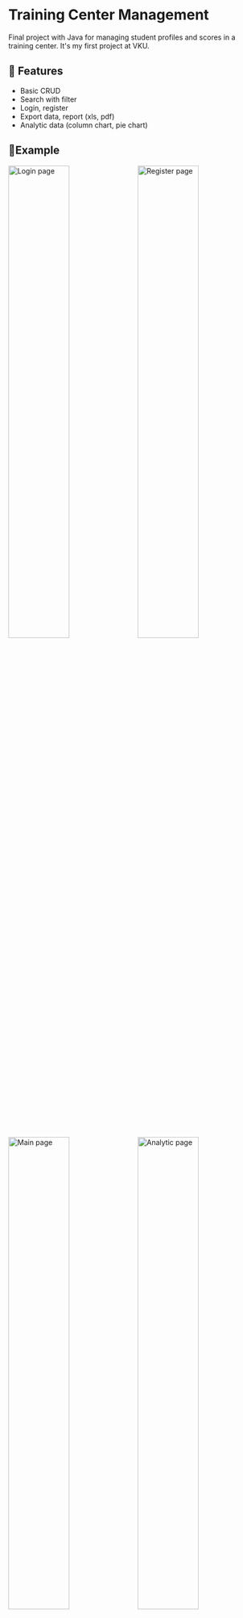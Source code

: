 # Training Center Management
Final project with Java for managing student profiles and scores in a training center. It's my first project at VKU.

## 📍 Features
- Basic CRUD
- Search with filter
- Login, register
- Export data, report (xls, pdf)
- Analytic data (column chart, pie chart)

## 📃Example
<p>
  <img title='Login page' src="./Screenshot/login.png" width="49%"/>
  <img title='Register page' style='float: right' src="./Screenshot/register.png" width="49%"/>
</p>
<p>
  <img title='Main page' src="./Screenshot/main.png" width="49%"/>
  <img title='Analytic page' style='float: right' src="./Screenshot/analytic.png" width="49%"/>
</p>
<p>
  <img title='Export to Excel' src="./Screenshot/export-data.png" width="49%"/>
  <img title='Export report to PDF' style='float: right' src="./Screenshot/export-report.png" width="49%"/>
</p>

## 🛠️ Built with
- Core
    - Java 20.0.2
- Library
    - mysql-connector-java 8.0.21
    - jBCrypt 0.4.1
    - jfreechart 1.5.4
    - poi 3.17
    - itextpdf 5.5.9

## ⚙️ Installation
### 1. Clone repository
```bash
git clone https://github.com/iamzoohuy/trainingCenterManagement.git
```
### 2. Install environment
- JDK (version 8 and above): Java SE Development Kit 20.0.2
    - [Windows](https://download.oracle.com/java/20/archive/jdk-20.0.2_windows-x64_bin.exe)
    - [Linux](https://download.oracle.com/java/20/archive/jdk-20.0.2_linux-x64_bin.rpm)
    - [macOS](https://download.oracle.com/java/20/archive/jdk-20.0.2_macos-aarch64_bin.dmg)
- XAMPP: XAMPP 8.0.30
    - [Windows](https://sourceforge.net/projects/xampp/files/XAMPP%20Windows/8.0.30/xampp-windows-x64-8.0.30-0-VS16-installer.exe)
    - [Linux](https://sourceforge.net/projects/xampp/files/XAMPP%20Linux/8.0.30/xampp-linux-x64-8.0.30-0-installer.run)
    - [macOS](https://sourceforge.net/projects/xampp/files/XAMPP%20Mac%20OS%20X/8.0.28/xampp-osx-8.0.28-0-installer.dmg)
### 3. Import SQL
Step 1: Run XAMPP Control Panel and click start Apache and MySQL<br>
Step 2: Go to [phpMyAdmin](http://localhost/phpmyadmin)<br>
Step 3: Create new database name `training_center_management`<br>
Step 4: Import [SQL file](./training_center_management.sql) into database
### 4. Open in IDE
You can open the project with an IDE that supports Java like IntelliJ IDEA, Eclipse, NetBeans, etc. Here I use [Eclipse (2023-06)](https://www.eclipse.org/downloads/download.php?file=/oomph/epp/2023-12/R/eclipse-inst-jre-win64.exe).<br>
Open Eclipse, click `File/Import` choose type wizard `Projects from Folder or Archive` and browse to directory you cloned.

## 👉 Usage
Access to project folder, then open file `main.java` in path `trainingCenterManagement/src/trainingCenterManagement`<br>
Right click and `Run As/1 Java Application` or use shortcut `Alt + Shift + X`.

## ✒️ Diagrams
<p>
  <img title='ERD diagram' src="./Screenshot/erd.png" width="49%"/>
  <img title='ERM diagram' style='float: right' src="./Screenshot/erm.png" width="47%"/>
</p>

## 🫂 Contributing
If you'd like to contribute, fork the repository and use a feature branch.

## 📄 License

## 🥹 Acknowledgments
This is my first Java final project and also my first project at VKU, so I put a lot of effort into this project.<br>
I'm look forward to receiving feedback as I develop further. Thanks for viewing my project ✨.

## ✨ Support
Give a ⭐ if this project helped you!<br><br>
<a href='https://www.buymeacoffee.com/zoohuyvn' target='_blank'><img style='height: 34px' src='https://i.imgur.com/Y2Ta2iz.png'/></a>
